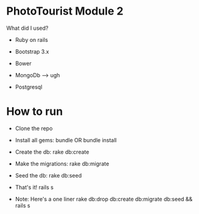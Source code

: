 # PhotoTourist Module 2

What did I used?

* Ruby on rails

* Bootstrap 3.x

* Bower

* MongoDb --> ugh

* Postgresql

# How to run

* Clone the repo

* Install all gems: bundle OR bundle install

* Create the db: rake db:create

* Make the migrations: rake db:migrate

* Seed the db: rake db:seed

* That's it! rails s

* Note: Here's a one liner rake db:drop db:create db:migrate db:seed && rails s
